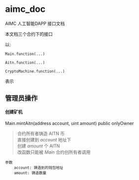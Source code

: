 # aimc_doc
AIMC 人工智能DAPP 接口文档

本文档三个合约下的接口

以:

	Main.function(...)

	Aitn.function(...)

	CryptoMachine.function(...)

表示

## 管理员操作
#### 创建矿机
Main.mintAitn(address account, uint amount) public onlyOwner
> 合约所有者铸造 AITN 币<br />
> 直接创建到 _account_ 地址下<br />
> 创建 _amount_ 个 AITN<br />
> 改函数只能被 _Main_ 合约创所有者调用
```
参数
	account: 铸造到的钱包地址
	amount: 铸造数量
```
